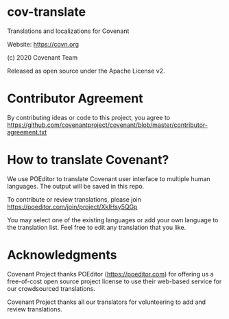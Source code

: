 # cov-translate
Translations and localizations for Covenant

Website: https://covn.org

(c) 2020 Covenant Team

Released as open source under the Apache License v2.

# Contributor Agreement
By contributing ideas or code to this project, you agree to  https://github.com/covenantproject/covenant/blob/master/contributor-agreement.txt

# How to translate Covenant?

We use POEditor to translate Covenant user interface to multiple human languages. The output will be saved in this repo.

To contribute or review translations, please join https://poeditor.com/join/project/XkIHsy5QGp

You may select one of the existing languages or add your own language to the translation list. Feel free to edit any translation that you like. 

# Acknowledgments

Covenant Project thanks POEditor (https://poeditor.com) for offering us a free-of-cost open source project license to use their web-based service for our crowdsourced translations.

Covenant Project thanks all our translators for volunteering to add and review translations.
